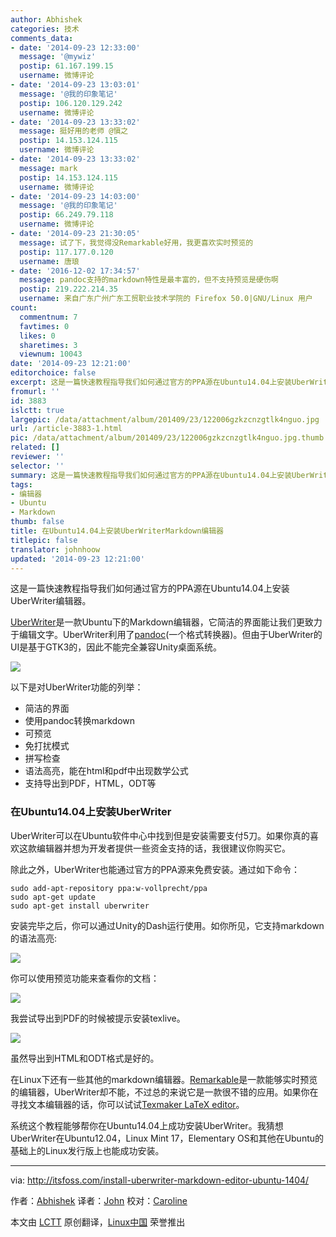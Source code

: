 ```yaml
---
author: Abhishek
categories: 技术
comments_data:
- date: '2014-09-23 12:33:00'
  message: '@mywiz'
  postip: 61.167.199.15
  username: 微博评论
- date: '2014-09-23 13:03:01'
  message: '@我的印象笔记'
  postip: 106.120.129.242
  username: 微博评论
- date: '2014-09-23 13:33:02'
  message: 挺好用的老师 @愼之
  postip: 14.153.124.115
  username: 微博评论
- date: '2014-09-23 13:33:02'
  message: mark
  postip: 14.153.124.115
  username: 微博评论
- date: '2014-09-23 14:03:00'
  message: '@我的印象笔记'
  postip: 66.249.79.118
  username: 微博评论
- date: '2014-09-23 21:30:05'
  message: 试了下，我觉得没Remarkable好用，我更喜欢实时预览的
  postip: 117.177.0.120
  username: 唐琅
- date: '2016-12-02 17:34:57'
  message: pandoc支持的markdown特性是最丰富的，但不支持预览是硬伤啊
  postip: 219.222.214.35
  username: 来自广东广州广东工贸职业技术学院的 Firefox 50.0|GNU/Linux 用户
count:
  commentnum: 7
  favtimes: 0
  likes: 0
  sharetimes: 3
  viewnum: 10043
date: '2014-09-23 12:21:00'
editorchoice: false
excerpt: 这是一篇快速教程指导我们如何通过官方的PPA源在Ubuntu14.04上安装UberWriter编辑器。UberWriter是一款Ubuntu下的Markdown编辑器，它简洁的界面能让我们更致力于编辑文字。UberWriter利用了pandoc(一个格式转换器)。但由于UberWriter的UI是基于GTK3的，因此不能完全兼容Unity桌面系统。以下是对UberWriter功能的列举：
fromurl: ''
id: 3883
islctt: true
largepic: /data/attachment/album/201409/23/122006gzkzcnzgtlk4nguo.jpg
url: /article-3883-1.html
pic: /data/attachment/album/201409/23/122006gzkzcnzgtlk4nguo.jpg.thumb.jpg
related: []
reviewer: ''
selector: ''
summary: 这是一篇快速教程指导我们如何通过官方的PPA源在Ubuntu14.04上安装UberWriter编辑器。UberWriter是一款Ubuntu下的Markdown编辑器，它简洁的界面能让我们更致力于编辑文字。UberWriter利用了pandoc(一个格式转换器)。但由于UberWriter的UI是基于GTK3的，因此不能完全兼容Unity桌面系统。以下是对UberWriter功能的列举：
tags:
- 编辑器
- Ubuntu
- Markdown
thumb: false
title: 在Ubuntu14.04上安装UberWriterMarkdown编辑器
titlepic: false
translator: johnhoow
updated: '2014-09-23 12:21:00'
---
```


这是一篇快速教程指导我们如何通过官方的PPA源在Ubuntu14.04上安装UberWriter编辑器。


[UberWriter](http://uberwriter.wolfvollprecht.de/)是一款Ubuntu下的Markdown编辑器，它简洁的界面能让我们更致力于编辑文字。UberWriter利用了[pandoc](http://johnmacfarlane.net/pandoc/)(一个格式转换器)。但由于UberWriter的UI是基于GTK3的，因此不能完全兼容Unity桌面系统。


![](/data/attachment/album/201409/23/122006gzkzcnzgtlk4nguo.jpg)


以下是对UberWriter功能的列举：


* 简洁的界面
* 使用pandoc转换markdown
* 可预览
* 免打扰模式
* 拼写检查
* 语法高亮，能在html和pdf中出现数学公式
* 支持导出到PDF，HTML，ODT等


### 在Ubuntu14.04上安装UberWriter


UberWriter可以在Ubuntu软件中心中找到但是安装需要支付5刀。如果你真的喜欢这款编辑器并想为开发者提供一些资金支持的话，我很建议你购买它。


除此之外，UberWriter也能通过官方的PPA源来免费安装。通过如下命令：



```
sudo add-apt-repository ppa:w-vollprecht/ppa
sudo apt-get update
sudo apt-get install uberwriter

```

安装完毕之后，你可以通过Unity的Dash运行使用。如你所见，它支持markdown的语法高亮:


[![](https://camo.githubusercontent.com/999a9e823a8d4223be23219970ba1fcdee3072a7/687474703a2f2f697473666f73732e697473666f73732e6e6574646e612d63646e2e636f6d2f77702d636f6e74656e742f75706c6f6164732f323031342f30392f556265725772697465725f5562756e74752e6a706567)](https://camo.githubusercontent.com/999a9e823a8d4223be23219970ba1fcdee3072a7/687474703a2f2f697473666f73732e697473666f73732e6e6574646e612d63646e2e636f6d2f77702d636f6e74656e742f75706c6f6164732f323031342f30392f556265725772697465725f5562756e74752e6a706567)


你可以使用预览功能来查看你的文档：


[![](https://camo.githubusercontent.com/039f7c86674e3425bd0db1672abeb5a9759a53dc/687474703a2f2f697473666f73732e697473666f73732e6e6574646e612d63646e2e636f6d2f77702d636f6e74656e742f75706c6f6164732f323031342f30392f556265725772697465725f5562756e74755f312e6a706567)](https://camo.githubusercontent.com/039f7c86674e3425bd0db1672abeb5a9759a53dc/687474703a2f2f697473666f73732e697473666f73732e6e6574646e612d63646e2e636f6d2f77702d636f6e74656e742f75706c6f6164732f323031342f30392f556265725772697465725f5562756e74755f312e6a706567)


我尝试导出到PDF的时候被提示安装texlive。


[![](https://camo.githubusercontent.com/7a2574370fb8e2e947812db4ecd94a3b6a2eb6ad/687474703a2f2f697473666f73732e697473666f73732e6e6574646e612d63646e2e636f6d2f77702d636f6e74656e742f75706c6f6164732f323031342f30392f556265725772697465725f5562756e74755f5044465f4578706f72742e706e67)](https://camo.githubusercontent.com/7a2574370fb8e2e947812db4ecd94a3b6a2eb6ad/687474703a2f2f697473666f73732e697473666f73732e6e6574646e612d63646e2e636f6d2f77702d636f6e74656e742f75706c6f6164732f323031342f30392f556265725772697465725f5562756e74755f5044465f4578706f72742e706e67)


虽然导出到HTML和ODT格式是好的。


在Linux下还有一些其他的markdown编辑器。[Remarkable](http://itsfoss.com/remarkable-markdown-editor-linux/)是一款能够实时预览的编辑器，UberWriter却不能，不过总的来说它是一款很不错的应用。如果你在寻找文本编辑器的话，你可以试试[Texmaker LaTeX editor](http://itsfoss.com/install-latex-ubuntu-1404/)。


系统这个教程能够帮你在Ubuntu14.04上成功安装UberWriter。我猜想UberWriter在Ubuntu12.04，Linux Mint 17，Elementary OS和其他在Ubuntu的基础上的Linux发行版上也能成功安装。




---


via: <http://itsfoss.com/install-uberwriter-markdown-editor-ubuntu-1404/>


作者：[Abhishek](http://itsfoss.com/author/Abhishek/) 译者：[John](https://github.com/johnhoow) 校对：[Caroline](https://github.com/carolinewuyan)


本文由 [LCTT](https://github.com/LCTT/TranslateProject) 原创翻译，[Linux中国](http://linux.cn/) 荣誉推出